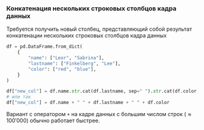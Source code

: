### Конкатенация нескольких строковых столбцов кадра данных 

Требуется получить новый столбец, представляющий собой результат конкатенации нескольких строковых столбцов кадра данных
```python
df = pd.DataFrame.from_dict(
	{
	    "name": ["Leor", "Sabrina"],
	    "lastname": ["Finkelberg", "Lee"],
        "color": ["red", "blue"],
	}
)

df["new_col"] = df.name.str.cat(df.lastname, sep=" ").str.cat(df.color, sep=" ")
# или так
df["new_col"] = df.name + " " + df.lastname + " " + df.color
```

Вариант с оператором `+` на кадре данных с большим числом строк ($\approx 100'000$) обычно работает быстрее.